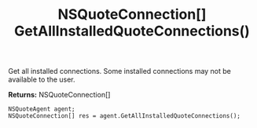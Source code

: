 ﻿---
uid: crmscript_ref_NSQuoteAgent_GetAllInstalledQuoteConnections
title: NSQuoteConnection[] GetAllInstalledQuoteConnections()
intellisense: NSQuoteAgent.GetAllInstalledQuoteConnections
keywords: NSQuoteAgent, GetAllInstalledQuoteConnections
so.topic: reference
---

Get all installed connections. Some installed connections may not be available to the user.


**Returns:** NSQuoteConnection[]

```crmscript
NSQuoteAgent agent;
NSQuoteConnection[] res = agent.GetAllInstalledQuoteConnections();
```

